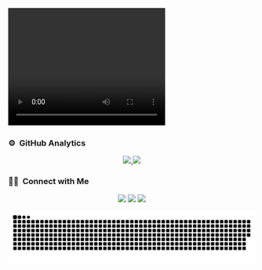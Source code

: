 <video width="320" height="240" loop>
  <source src="https://github.com/MustafaCQN/MustafaCQN/blob/main/video.mp4" type="video/mp4">
</video>

### ⚙️ &nbsp;GitHub Analytics
<p align="center">
  <a href="https://github.com/MustafaCQN">
      <img height="180em" src="https://github-readme-stats-eight-theta.vercel.app/api?username=MustafaCQN&show_icons=true&theme=algolia&include_all_commits=true&count_private=true"/>
    <img height="180em" src="https://github-readme-stats-eight-theta.vercel.app/api/top-langs/?username=MustafaCQN&layout=compact&langs_count=8&theme=algolia"/>
  </a>
</p>

### 🤝🏻 &nbsp;Connect with Me

<p align="center">
<a href="https://linkedin.com/in/canmustafa/"><img src="https://img.shields.io/badge/-Mustafa%20CAN-0077B5?style=flat&logo=Linkedin&logoColor=white"/></a>
<a href="mailto:mcqn14@gmail.com"><img src="https://img.shields.io/badge/-mcqn14@gmail.com-D14836?style=flat&logo=Gmail&logoColor=white"/></a>
<a href="https://instagram.com/mustava_can"><img src="https://img.shields.io/badge/-@mustava_can-E4405F?style=flat&logo=Instagram&logoColor=white"/></a>
</p>

![snake svg](https://github.com/MustafaCQN/MustafaCQN/blob/output/github-contribution-grid-snake.svg)
